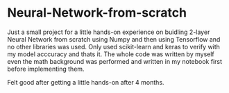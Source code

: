 # Neural-Network-from-scratch

Just a small project for a little hands-on experience on buidling 2-layer Neural Network from scratch using Numpy and then using Tensorflow and no other libraries was used. Only used scikit-learn and keras to verify with my model acccuracy and thats it. The whole code was written by myself even the math background was performed and written in my notebook first before implementing them.

Felt good after getting a little hands-on after 4 months.

